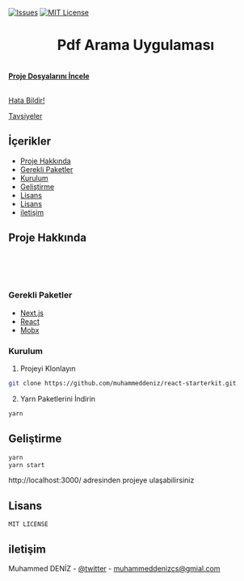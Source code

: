 [![Issues][issues-shield]][issues-url]
[![MIT License][license-shield]][license-url]
 


  <h1 align="center">Pdf Arama Uygulaması</h1>

  <p align="center">
<p>
    <br />
    <a href="https://github.com/muhammeddeniz/pdf-arama"><strong>Proje Dosyalarını İncele</strong></a>
    <br />
    <br />
   <p>
    <a href="https://github.com/muhammeddeniz/pdf-arama/issues">Hata Bildir!</a>
    <p>
    <a href="https://github.com/muhammeddeniz/pdf-arama/issues">Tavsiyeler</a>
  </p>
</p>


 
## İçerikler

* [Proje Hakkında](#proje-hakkında)
* [Gerekli Paketler](#gerekli-paketler)
* [Kurulum](#kurulum)
* [Geliştirme](#geliştirme)
* [Lisans](#lisans)
* [Lisans](#lisans)
* [iletişim](#iletişim)


<!-- ABOUT THE PROJECT -->
## Proje Hakkında
</br>
</br>
</br>

### Gerekli Paketler

* [Next.js](https://nextjs.org/)
* [React](https://reactjs.org/)
* [Mobx](https://mobx.js.org/README.html)

### Kurulum
 
1. Projeyi Klonlayın
```sh
git clone https://github.com/muhammeddeniz/react-starterkit.git
```
2. Yarn Paketlerini İndirin
```sh
yarn
```

## Geliştirme 

```sh
yarn
yarn start
```

http://localhost:3000/ adresinden projeye ulaşabilirsiniz 


## Lisans

`MIT LICENSE`


## iletişim 

Muhammed DENİZ - [@twitter](https://twitter.com/muhammeddenz) - muhammeddenizcs@gmial.com


[issues-shield]: https://img.shields.io/github/issues/othneildrew/Best-README-Template.svg?style=flat-square
[issues-url]: https://github.com/muhammeddeniz/pdf-arama/issues
[license-shield]: https://img.shields.io/github/license/othneildrew/Best-README-Template.svg?style=flat-square
[license-url]: https://github.com/muhammeddeniz/pdf-arama/master/LICENSE.txt
